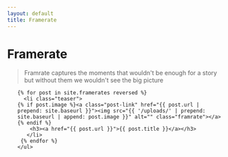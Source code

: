 ```yaml
---
layout: default
title: Framerate
---
```

<style>
@media only screen and (min-width: 800px) {
   .teaser {
	float: left;
	width: 33%;
	box-sizing: border-box;
	padding: 0 5px;}

li.teaser:before{background:none;}
li.teaser img {

    width: 254px;
    height: 254px;}
}
  
  </style>
<div id="articles">

 <h1 class="pageTitle">Framerate</h1>
 <div class="post">
 <blockquote>Framrate captures the moments that wouldn't be enough for a story but without them we wouldn't see the big picture</blockquote>
 </div>
 <ul class="posts noList">
 
    {% for post in site.framerates reversed %}
      <li class="teaser">
    {% if post.image %}<a class="post-link" href="{{ post.url | prepend: site.baseurl }}"><img src="{{ '/uploads/' | prepend: site.baseurl | append: post.image }}" alt="" class="framrate"></a> {% endif %}
    	<h3><a href="{{ post.url }}">{{ post.title }}</a></h3>
	   </li>
     {% endfor %}
    </ul>


</div>


  
 
